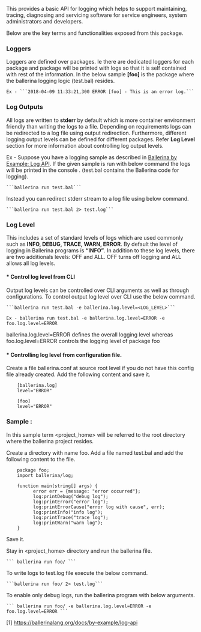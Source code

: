 
This provides a basic API for logging which helps to support maintaining,  tracing, diagnosing and servicing software for service engineers, system administrators and developers. 

Below are the key terms and functionalities exposed from this package.

### Loggers 

Loggers are defined over packages. Ie there are dedicated loggers for each package and package will be printed with logs so that it is self contained with rest of the information.  In the below sample **[foo]** is the package where the ballerina logging logic (test.bal) resides.

    Ex - ```2018-04-09 11:33:21,300 ERROR [foo] - This is an error log.```


### Log Outputs 

All logs are written to **stderr** by default which is more container environment friendly than writing the logs to a file. Depending on requirements logs can be redirected to a log file using output redirection. Furthermore, different logging output levels can be defined for different packages. Refer **Log Level** section for more information about controlling log output levels.

Ex - Suppose you have a logging sample as described in [Ballerina by Example: Log API](https://ballerinalang.org/docs/by-example/log-api). If the given sample is run with below command the logs will be printed in the console . (test.bal contains   the Ballerina code for logging).

	```ballerina run test.bal```

Instead you can redirect stderr stream to a log file using below command. 

	```ballerina run test.bal 2> test.log```


### Log Level

 This includes a set of standard levels of logs which are used commonly such as **INFO, DEBUG, TRACE, WARN, ERROR**. By default the level of logging in Ballerina programs is **“INFO”**. In addition to these log levels, there are two additionals levels: OFF and ALL. OFF turns off logging and ALL allows all log levels. 


#### * Control log level from CLI

Output log levels can be controlled over CLI arguments as well as through configurations. To control output log level over CLI use the below command.

	```ballerina run test.bal -e ballerina.log.level=<LOG_LEVEL>```

	Ex - ballerina run test.bal -e ballerina.log.level=ERROR -e foo.log.level=ERROR

ballerina.log.level=ERROR defines the overall logging level whereas foo.log.level=ERROR controls the logging level of package foo

#### * Controlling log level from configuration file. 

Create a file ballerina.conf at source root level if you do not have this config file already created. Add the following content and save it.
```
	[ballerina.log]
	level="ERROR"

	[foo]
	level="ERROR"
```

### Sample : 

In this sample term <project_home> will be referred to the root directory where the ballerina project resides.

Create a directory with name foo.
Add a file named test.bal and add the following content to the file.
```ballerina
	package foo;
	import ballerina/log;

	function main(string[] args) {
    	  error err = {message: "error occurred"};
    	  log:printDebug("debug log");
    	  log:printError("error log");
    	  log:printErrorCause("error log with cause", err);
    	  log:printInfo("info log");
    	  log:printTrace("trace log");
    	  log:printWarn("warn log");		
	}
```
  Save it.

Stay in <project_home> directory and run the ballerina file.
  
	``` ballerina run foo/ ```

To write logs to test.log file execute the below command.

	```ballerina run foo/ 2> test.log```

To enable only debug logs, run the ballerina program with below arguments.
  
  	``` ballerina run foo/ -e ballerina.log.level=ERROR -e foo.log.level=ERROR ```

		
[1] https://ballerinalang.org/docs/by-example/log-api
